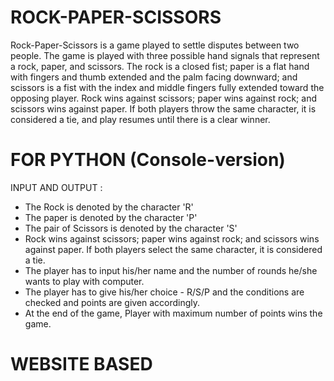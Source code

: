 # ROCK-PAPER-SCISSORS

Rock-Paper-Scissors is a game played to settle disputes between two people. The game is played with three possible hand signals that represent a rock, paper, and scissors. The rock is a closed fist; paper is a flat hand with fingers and thumb extended and the palm facing downward; and scissors is a fist with the index and middle fingers fully extended toward the opposing player. Rock wins against scissors; paper wins against rock; and scissors wins against paper. If both players throw the same character, it is considered a tie, and play resumes until there is a clear winner.

# FOR PYTHON (Console-version)<br>
INPUT AND OUTPUT :

- The Rock is denoted by the character 'R'
- The paper is denoted by the character 'P'
- The pair of Scissors is denoted by the character 'S'
- Rock wins against scissors; paper wins against rock; and scissors wins against paper. If both players select the same character, it is considered a tie.
- The player has to input his/her name and the number of rounds he/she wants to play with computer.
- The player has to give his/her choice - R/S/P and the conditions are checked and points are given accordingly.
- At the end of the game, Player with maximum number of points wins the game.

# WEBSITE BASED<BR>

  
